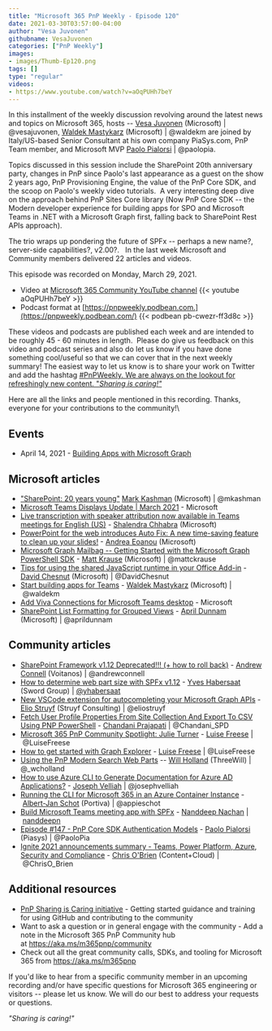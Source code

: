 ```yaml
---
title: "Microsoft 365 PnP Weekly - Episode 120"
date: 2021-03-30T03:57:00-04:00
author: "Vesa Juvonen"
githubname: VesaJuvonen
categories: ["PnP Weekly"]
images:
- images/Thumb-Ep120.png
tags: []
type: "regular"
videos:
- https://www.youtube.com/watch?v=aOqPUHh7beY
---
```


In this installment of the weekly discussion revolving around the latest news and topics on Microsoft 365, hosts -- [Vesa Juvonen](https://twitter.com/vesajuvonen) (Microsoft) | @vesajuvonen, [Waldek Mastykarz](https://twitter.com/waldekm) (Microsoft) | @waldekm are joined by Italy/US-based Senior Consultant at his own company PiaSys.com, PnP Team member, and Microsoft MVP [Paolo Pialorsi](https://twitter.com/paolopia) | @paolopia. 

Topics discussed in this session include the SharePoint 20th anniversary party, changes in PnP since Paolo's last appearance as a guest on the show 2 years ago, PnP Provisioning Engine, the value of the PnP Core SDK, and the scoop on Paolo's weekly video tutorials.  A very interesting deep dive on the approach behind PnP Sites Core library (Now PnP Core SDK -- the Modern developer experience for building apps for SPO and Microsoft Teams in .NET with a Microsoft Graph first, falling back to SharePoint Rest APIs approach). 

The trio wraps up pondering the future of SPFx -- perhaps a new name?, server-side capabilities?, v2.00?.   In the last week Microsoft and Community members delivered 22 articles and videos.  

This episode was recorded on Monday, March 29, 2021.

-   Video at [Microsoft 365 Community YouTube channel](https://aka.ms/m365pnp-videos)
    {{< youtube aOqPUHh7beY >}}
-   Podcast format at
    [https://pnpweekly.podbean.com.](https://pnpweekly.podbean.com/)
    {{< podbean pb-cwezr-ff3d8c >}}


These videos and podcasts are published each week and are intended to be
roughly 45 - 60 minutes in length.  Please do give us feedback on this
video and podcast series and also do let us know if you have done
something cool/useful so that we can cover that in the next weekly
summary! The easiest way to let us know is to share your work on Twitter
and add the hashtag [#PnPWeekly. We are always on the lookout for
refreshingly new content. "*Sharing is
caring!"*](https://twitter.com/search?q=%23pnpweekly)

Here are all the links and people mentioned in this recording. Thanks,
everyone for your contributions to the community!\

## Events


-   April 14, 2021 - [Building Apps with Microsoft
    Graph](https://learntogether-graph.splashthat.com/)

## Microsoft articles


-   ["SharePoint: 20 years
    young"](https://techcommunity.microsoft.com/t5/microsoft-sharepoint-blog/sharepoint-20-years-young/ba-p/2238955)
    [Mark
    Kashman](https://twitter.com/mkashman) (Microsoft) | @mkashman
-   [Microsoft Teams Displays Update | March
    2021](https://techcommunity.microsoft.com/t5/microsoft-teams-blog/microsoft-teams-displays-update-march-2021/ba-p/2223273) -
    Microsoft
-   [Live transcription with speaker attribution now available in Teams
    meetings for English
    (US)](https://techcommunity.microsoft.com/t5/microsoft-teams-blog/live-transcription-with-speaker-attribution-now-available-in/ba-p/2228817)
    - [Shalendra
    Chhabra](https://techcommunity.microsoft.comhttps://techcommunity.microsoft.com/t5/user/viewprofilepage/user-id/212020)
    (Microsoft)
-   [PowerPoint for the web introduces Auto Fix: A new time-saving
    feature to clean up your
    slides!](https://techcommunity.microsoft.com/t5/microsoft-365-blog/powerpoint-for-the-web-introduces-auto-fix-a-new-time-saving/ba-p/2223970)
    - [Andrea
    Eoanou](https://techcommunity.microsoft.comhttps://techcommunity.microsoft.com/t5/user/viewprofilepage/user-id/543813)
    (Microsoft)
-   [Microsoft Graph Mailbag -- Getting Started with the Microsoft Graph
    PowerShell
    SDK](https://developer.microsoft.com/microsoft-365/blogs/microsoft-graph-mailbag-getting-started-with-the-microsoft-graph-powershell-sdk/) -
    [Matt Krause](https://twitter.com/mattckrause) (Microsoft)
    | @mattckrause
-   [Tips for using the shared JavaScript runtime in your Office
    Add-in](https://developer.microsoft.com/microsoft-365/blogs/tips-for-using-the-shared-javascript-runtime-in-your-office-add-in%e2%80%af/) -
    [David Chesnut](https://twitter.com/DavidChesnut) (Microsoft)
    | @DavidChesnut
-   [Start building apps for
    Teams](https://techcommunity.microsoft.com/t5/microsoft-365-pnp-blog/start-building-apps-for-teams/ba-p/2241933) -
    [Waldek Mastykarz](https://twitter.com/waldekm) (Microsoft)
    | @waldekm
-   [Add Viva Connections for Microsoft Teams
    desktop](https://docs.microsoft.com/sharepoint/dev/spfx/viva/overview-viva-connections-desktop) -
    Microsoft
-   [SharePoint List Formatting for Grouped
    Views](https://www.youtube.com/watch?v=-Cl_PtZFkfs) - [April
    Dunnam](https://twitter.com/aprildunnam) (Microsoft) |
    @aprildunnam

## Community articles


-   [SharePoint Framework v1.12 Deprecated!!! (+ how to roll
    back)](https://www.voitanos.io/blog/sharepoint-framework-v1-12-deprecated/) -
    [Andrew Connell](https://twitter.com/andrewconnell) (Voitanos)
    | @andrewconnell
-   [How to determine web part size with SPFx
    v1.12](https://techcommunity.microsoft.com/t5/microsoft-365-pnp-blog/how-to-determine-web-part-size-with-spfx-v1-12/ba-p/2230898)
    - [Yves Habersaat](https://twitter.com/yhabersaat) (Sword Group)
    | [@yhabersaat](https://techcommunity.microsoft.com/t5/user/viewprofilepage/user-id/957821)
-   [New VSCode extension for autocompleting your Microsoft Graph
    APIs](https://techcommunity.microsoft.com/t5/microsoft-365-pnp-blog/new-vscode-extension-for-autocompleting-your-microsoft-graph/ba-p/2231013) -
    [Elio Struyf](https://twitter.com/eliostruyf) (Struyf Consulting)
    | @eliostruyf 
-   [Fetch User Profile Properties From Site Collection And Export To
    CSV Using PNP
    PowerShell](https://techcommunity.microsoft.com/t5/microsoft-365-pnp-blog/fetch-user-profile-properties-from-site-collection-and-export-to/ba-p/2232136)
    - [Chandani
    Prajapati](https://twitter.com/Chandani_SPD) | @Chandani_SPD
-   [Microsoft 365 PnP Community Spotlight: Julie
    Turner](https://techcommunity.microsoft.com/t5/microsoft-365-pnp-blog/microsoft-365-pnp-community-spotlight-julie-turner/ba-p/2237362) -
    [Luise Freese](https://twitter.com/LuiseFreese) | @LuiseFreese
-   [How to get started with Graph
    Explorer](https://techcommunity.microsoft.com/t5/microsoft-365-pnp-blog/how-to-get-started-with-graph-explorer/ba-p/2237839) -
    [Luise Freese](https://twitter.com/LuiseFreese) | @LuiseFreese
-   [Using the PnP Modern Search Web
    Parts](https://techcommunity.microsoft.com/t5/microsoft-365-pnp-blog/using-the-pnp-modern-search-web-parts/ba-p/2239771)
    -- [Will Holland](https://twitter.com/_wcholland) (ThreeWill) |
    @\_wcholland
-   [How to use Azure CLI to Generate Documentation for Azure AD
    Applications?](https://blog.josephvelliah.com/document-aad-applications) -
    [Joseph Velliah](https://twitter.com/josephvelliah)
    | @josephvelliah
-   [Running the CLI for Microsoft 365 in an Azure Container
    Instance](https://www.cloudappie.nl/running-m365-cli-container-instances)
    - [Albert-Jan Schot](https://twitter.com/appieschot) (Portiva)
    | @appieschot
-   [Build Microsoft Teams meeting app with
    SPFx](https://nanddeepnachanblogs.com/posts/2021-03-22-build-ms-teams-meeting-app-with-spfx/)
    - [Nanddeep Nachan](https://twitter.com/NanddeepNachan)
    | [nanddeepn](https://github.com/nanddeepn)
-   [Episode #147​ - PnP Core SDK Authentication
    Models](https://www.youtube.com/watch?v=2ZOnWp9mqY0) - [Paolo
    Pialorsi](https://twitter.com/PaoloPia) (Piasys) | @PaoloPia
-   [Ignite 2021 announcements summary - Teams, Power Platform, Azure,
    Security and
    Compliance](https://www.sharepointnutsandbolts.com/2021/03/Ignite-2021-announcements.html) -
    [Chris O'Brien](https://twitter.com/ChrisO_Brien) (Content+Cloud)
    | @ChrisO_Brien

## Additional resources

-   [PnP Sharing is Caring
    initiative](https://aka.ms/sharing-is-caring) - Getting started
    guidance and training for using GitHub and contributing to the
    community
-   Want to ask a question or in general engage with the community - Add
    a note in the Microsoft 365 PnP Community hub
    at <https://aka.ms/m365pnp/community>
-   Check out all the great community calls, SDKs, and tooling for
    Microsoft 365 from <https://aka.ms/m365pnp>

If you'd like to hear from a specific community member in an upcoming
recording and/or have specific questions for Microsoft 365 engineering
or visitors -- please let us know. We will do our best to address your
requests or questions.

*"Sharing is caring!"*
